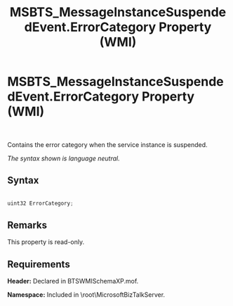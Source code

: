 ﻿---
title: MSBTS_MessageInstanceSuspendedEvent.ErrorCategory Property (WMI)
TOCTitle: MSBTS_MessageInstanceSuspendedEvent.ErrorCategory Property (WMI)
ms:assetid: bc16937c-900c-41bf-b13d-86e514bae048
ms:mtpsurl: https://msdn.microsoft.com/en-us/library/Aa578357(v=BTS.80)
ms:contentKeyID: 51530901
ms.date: 08/30/2017
mtps_version: v=BTS.80
---

# MSBTS\_MessageInstanceSuspendedEvent.ErrorCategory Property (WMI)

 

Contains the error category when the service instance is suspended.

*The syntax shown is language neutral.*

## Syntax

```C#
  
uint32 ErrorCategory;  
```

## Remarks

This property is read-only.

## Requirements

**Header:** Declared in BTSWMISchemaXP.mof.

**Namespace:** Included in \\root\\MicrosoftBizTalkServer.

